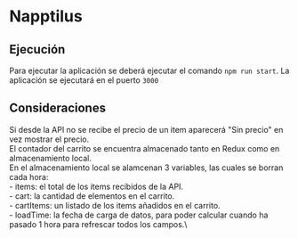 # Napptilus

## Ejecución
Para ejecutar la aplicación se deberá ejecutar el comando `npm run start`. La aplicación se ejecutará en el puerto `3000`

## Consideraciones
Si desde la API no se recibe el precio de un item aparecerá "Sin precio" en vez mostrar el precio.\
El contador del carrito se encuentra almacenado tanto en Redux como en almacenamiento local.\
En el almacenamiento local se alamcenan 3 variables, las cuales se borran cada hora:\
    - items: el total de los items recibidos de la API.\
    - cart: la cantidad de elementos en el carrito.\
    - cartItems: un listado de los items añadidos en el carrito.\
    - loadTime: la fecha de carga de datos, para poder calcular cuando ha pasado 1 hora para refrescar todos los campos.\

